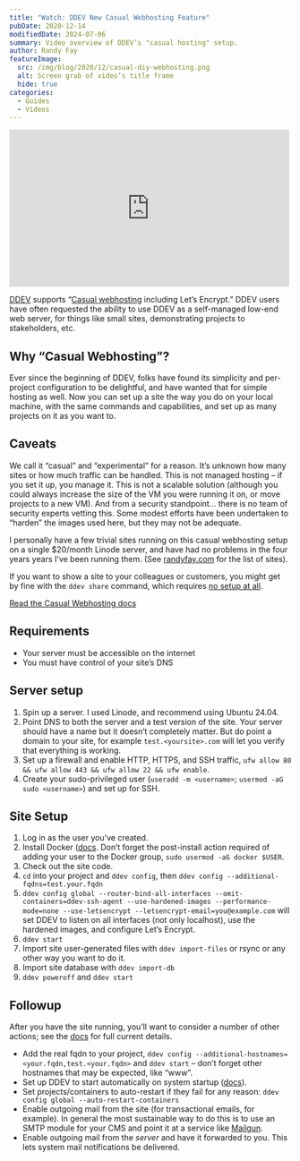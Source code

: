 ```yaml
---
title: "Watch: DDEV New Casual Webhosting Feature"
pubDate: 2020-12-14
modifiedDate: 2024-07-06
summary: Video overview of DDEV’s "casual hosting" setup.
author: Randy Fay
featureImage:
  src: /img/blog/2020/12/casual-diy-webhosting.png
  alt: Screen grab of video’s title frame
  hide: true
categories:
  - Guides
  - Videos
---
```


<div class="video-container">
<iframe loading="lazy" title="DDEV Casual Webhosting" width="500" height="281" src="https://www.youtube.com/embed/beC46R_61gw?feature=oembed" frameborder="0" allow="accelerometer; autoplay; clipboard-write; encrypted-media; gyroscope; picture-in-picture" allowfullscreen=""></iframe>
</div>

[DDEV](https://github.com/ddev/ddev) supports “[Casual webhosting](https://ddev.readthedocs.io/en/stable/users/alternate-uses/#casual-project-webosting-on-the-internet-including-lets-encrypt) including Let’s Encrypt.” DDEV users have often requested the ability to use DDEV as a self-managed low-end web server, for things like small sites, demonstrating projects to stakeholders, etc.

## Why “Casual Webhosting”?

Ever since the beginning of DDEV, folks have found its simplicity and per-project configuration to be delightful, and have wanted that for simple hosting as well. Now you can set up a site the way you do on your local machine, with the same commands and capabilities, and set up as many projects on it as you want to.

## Caveats

We call it “casual” and “experimental” for a reason. It’s unknown how many sites or how much traffic can be handled. This is not managed hosting – if you set it up, you manage it. This is not a scalable solution (although you could always increase the size of the VM you were running it on, or move projects to a new VM). And from a security standpoint… there is no team of security experts vetting this. Some modest efforts have been undertaken to “harden” the images used here, but they may not be adequate.

I personally have a few trivial sites running on this casual webhosting setup on a single $20/month Linode server, and have had no problems in the four years years I've been running them. (See [randyfay.com](http://randyfay.com) for the list of sites).

If you want to show a site to your colleagues or customers, you might get by fine with the `ddev share` command, which requires [no setup at all](sharing-a-ddev-local-project-with-other-collaborators.md).

[Read the Casual Webhosting docs](https://ddev.readthedocs.io/en/stable/users/topics/hosting/)

## Requirements

- Your server must be accessible on the internet
- You must have control of your site’s DNS

## Server setup

1. Spin up a server. I used Linode, and recommend using Ubuntu 24.04.
2. Point DNS to both the server and a test version of the site. Your server should have a name but it doesn’t completely matter. But do point a domain to your site, for example `test.<yoursite>.com` will let you verify that everything is working.
3. Set up a firewall and enable HTTP, HTTPS, and SSH traffic, `ufw allow 80 && ufw allow 443 && ufw allow 22 && ufw enable`.
4. Create your sudo-privileged user (`useradd -m <username>`; `usermod -aG sudo <username>`) and set up for SSH.

## Site Setup

1. Log in as the user you’ve created.
2. Install Docker ([docs](https://ddev.readthedocs.io/en/stable/users/install/docker-installation/#linux). Don’t forget the post-install action required of adding your user to the Docker group, `sudo usermod -aG docker $USER`.
3. Check out the site code.
4. `cd` into your project and `ddev config`, then `ddev config --additional-fqdns=test.your.fqdn`
5. `ddev config global --router-bind-all-interfaces --omit-containers=ddev-ssh-agent --use-hardened-images --performance-mode=none --use-letsencrypt --letsencrypt-email=you@example.com` will set DDEV to listen on all interfaces (not only localhost), use the hardened images, and configure Let’s Encrypt.
6. `ddev start`
7. Import site user-generated files with `ddev import-files` or rsync or any other way you want to do it.
8. Import site database with `ddev import-db`
9. `ddev poweroff` and `ddev start`

## Followup

After you have the site running, you’ll want to consider a number of other actions; see the [docs](https://ddev.readthedocs.io/en/stable/users/topics/hosting/) for full current details.

- Add the real fqdn to your project, `ddev config --additional-hostnames=<your.fqdn,test.<your.fqdn>` and `ddev start` – don’t forget other hostnames that may be expected, like “www”.
- Set up DDEV to start automatically on system startup ([docs](https://ddev.readthedocs.io/en/stable/users/alternate-uses/#casual-project-webosting-on-the-internet-including-lets-encrypt)).
- Set projects/containers to auto-restart if they fail for any reason: `ddev config global --auto-restart-containers`
- Enable outgoing mail from the site (for transactional emails, for example). In general the most sustainable way to do this is to use an SMTP module for your CMS and point it at a service like [Mailgun](https://mailgun.com).
- Enable outgoing mail from the _server_ and have it forwarded to you. This lets system mail notifications be delivered.
